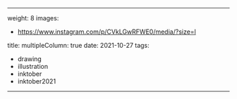 
---
weight: 8
images:
- https://www.instagram.com/p/CVkLGwRFWE0/media/?size=l

title:
multipleColumn: true
date: 2021-10-27
tags:
- drawing
- illustration
- inktober
- inktober2021
---

